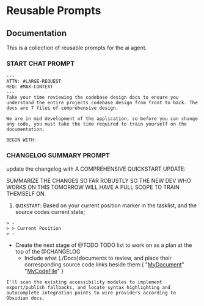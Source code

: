 # Reusable Prompts

## Documentation

This is a collection of reusable prompts for the ai agent.

### START CHAT PROMPT

```text
---
ATTN: #LARGE-REQUEST
REQ: #MAX-CONTEXT
---
Take your time reviewing the codebase design docs to ensure you understand the entire projects codebase design from front to back. The docs are 7 files of comprehensive design.

We are in mid development of the application, so before you can change any code, you must take the time required to train yourself on the documentation.

BEGIN WITH:
```

### CHANGELOG SUMMARY PROMPT

update the changelog with A COMPREHENSIVE QUICKSTART UPDATE:

SUMMARIZE THE CHANGES SO FAR ROBUSTLY SO THE NEW DEV WHO WORKS ON THIS TOMORROW WILL HAVE A FULL SCOPE TO TRAIN THEMSELF ON.

1. `QUIKSTART`: Based on your current position marker in the tasklist, and the source codes current state;

```
> -
> > Current Position
> -
```
- Create the next stage of @TODO TODO list to work on as a plan at the top of the @CHANGELOG
    - Include what (./Docs)documents to review, and place their corresponding source code links beside them:{
    "[MyDocument](./Docs/myDocumentFile.md)"
    "[MyCodeFile](path/to/mycodefile.ts)"
}

```
I'll scan the existing accessibility modules to implement export/publish fallbacks, and locate syntax highlighting and autocomplete integration points to wire providers according to Obsidian docs.
```
